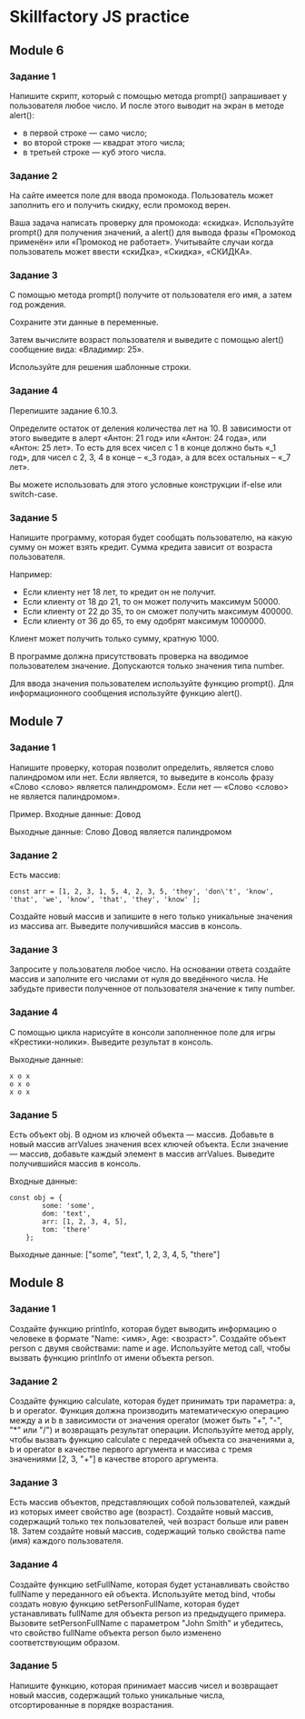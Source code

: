# Skillfactory JS practice

## Module 6

### Задание 1
Напишите скрипт, который с помощью метода prompt() запрашивает у пользователя любое число. И после этого выводит на экран в методе alert():

* в первой строке — само число;
* во второй строке — квадрат этого числа;
* в третьей строке — куб этого числа.

### Задание 2
На сайте имеется поле для ввода промокода. Пользователь может заполнить его и получить скидку, если промокод верен.

Ваша задача написать проверку для промокода: «скидка». Используйте prompt() для получения значений, а alert() для вывода фразы «Промокод применён» или «Промокод не работает». Учитывайте случаи когда пользователь может ввести «скиДка», «Скидка», «СКИДКА».

### Задание 3
С помощью метода prompt() получите от пользователя его имя, а затем год рождения.

Сохраните эти данные в переменные.

Затем вычислите возраст пользователя и выведите с помощью alert() сообщение вида: «Владимир: 25».

Используйте для решения шаблонные строки.

### Задание 4
Перепишите задание 6.10.3.

Определите остаток от деления количества лет на 10. В зависимости от этого выведите в алерт «Антон: 21 год» или «Антон: 24 года», или «Антон: 25 лет». То есть для всех чисел с 1 в конце должно быть «_1 год», для чисел с 2, 3, 4 в конце – «_3 года», а для всех остальных – «_7 лет».

Вы можете использовать для этого условные конструкции if-else или switch-case.

### Задание 5
Напишите программу, которая будет сообщать пользователю, на какую сумму он может взять кредит. Сумма кредита зависит от возраста пользователя.

Например:

* Если клиенту нет 18 лет, то кредит он не получит.
* Если клиенту от 18 до 21, то он может получить максимум 50000.
* Если клиенту от 22 до 35, то он сможет получить максимум 400000.
* Если клиенту от 36 до 65, то ему одобрят максимум 1000000.

Клиент может получить только сумму, кратную 1000.

В программе должна присутствовать проверка на вводимое пользователем значение. Допускаются только значения типа number.

Для ввода значения пользователем используйте функцию prompt(). Для информационного сообщения используйте функцию alert().


## Module 7

### Задание 1
Напишите проверку, которая позволит определить, является слово палиндромом или нет.
Если является, то выведите в консоль фразу «Слово <слово> является палиндромом». Если нет — «Слово <слово> не является палиндромом».

Пример.
Входные данные: Довод

Выходные данные: Слово Довод является палиндромом

### Задание 2
Есть массив:

`const arr = [1, 2, 3, 1, 5, 4, 2, 3, 5, 'they', 'don\'t', 'know', 'that', 'we', 'know', 'that', 'they', 'know' ];`

Создайте новый массив и запишите в него только уникальные значения из массива arr. Выведите получившийся массив в консоль.

### Задание 3
Запросите у пользователя любое число. На основании ответа создайте массив и заполните его числами от нуля до введённого числа. Не забудьте привести полученное от пользователя значение к типу number.

### Задание 4
С помощью цикла нарисуйте в консоли заполненное поле для игры «Крестики-нолики». Выведите результат в консоль.

Выходные данные:
```
x o x
o x o
x o x
```

### Задание 5
Есть объект obj. В одном из ключей объекта — массив. Добавьте в новый массив arrValues значения всех ключей объекта. Если значение — массив, добавьте каждый элемент в массив arrValues.
Выведите получившийся массив в консоль.

Входные данные:
```
const obj = {
        some: 'some',
        dom: 'text',
        arr: [1, 2, 3, 4, 5],
        tom: 'there'
    };
```
Выходные данные: ["some", "text", 1, 2, 3, 4, 5, "there"]

## Module 8

### Задание 1
Создайте функцию printInfo, которая будет выводить информацию о человеке в формате "Name: <имя>, Age: <возраст>". Создайте объект person с двумя свойствами: name и age. Используйте метод call, чтобы вызвать функцию printInfo от имени объекта person.

### Задание 2
Создайте функцию calculate, которая будет принимать три параметра: a, b и operator. Функция должна производить математическую операцию между a и b в зависимости от значения operator (может быть "+", "-", "*" или "/") и возвращать результат операции. Используйте метод apply, чтобы вызвать функцию calculate с передачей объекта со значениями a, b и operator в качестве первого аргумента и массива с тремя значениями [2, 3, "+"] в качестве второго аргумента.

### Задание 3
Есть массив объектов, представляющих собой пользователей, каждый из которых имеет свойство age (возраст). Создайте новый массив, содержащий только тех пользователей, чей возраст больше или равен 18. Затем создайте новый массив, содержащий только свойства name (имя) каждого пользователя.

### Задание 4
Создайте функцию setFullName, которая будет устанавливать свойство fullName у переданного ей объекта. Используйте метод bind, чтобы создать новую функцию setPersonFullName, которая будет устанавливать fullName для объекта person из предыдущего примера. Вызовите setPersonFullName с параметром "John Smith" и убедитесь, что свойство fullName объекта person было изменено соответствующим образом.

### Задание 5
Напишите функцию, которая принимает массив чисел и возвращает новый массив, содержащий только уникальные числа, отсортированные в порядке возрастания.
